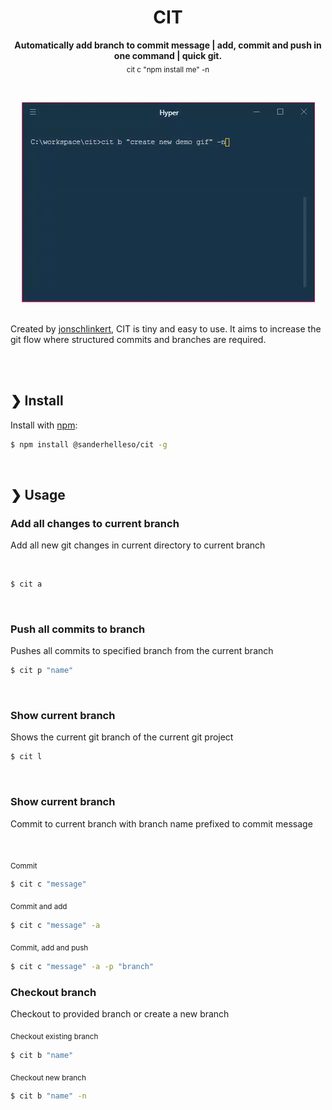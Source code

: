 <h1 align="center">CIT</h1>

<p align="center">
<b>Automatically add branch to commit message | add, commit and push in one command | quick git.</b><br>
<sub>cit c "npm install me" -n</sub>
</p>

<br>

<p align="center">
<a href="https://www.npmjs.com/package/@sanderhelleso/cit">
<img src="https://github.com/sanderhelleso/cit/blob/master/preview/preview.gif" alt="version">
</a>

<br>
<br>

Created by [jonschlinkert](https://github.com/sanderhelleso), CIT is tiny and easy to use. It aims to increase the git flow where structured commits and branches are required.

<br>
<br>

## ❯ Install

Install with [npm](https://www.npmjs.com/):

```sh
$ npm install @sanderhelleso/cit -g
```

<br>

## ❯ Usage

### Add all changes to current branch

<p>Add all new git changes in current directory to current branch</p>

<br>

```sh
$ cit a
```

<br>

### Push all commits to branch

<p>Pushes all commits to specified branch from the current branch</p>

```sh
$ cit p "name"
```

<br>

### Show current branch

<p>Shows the current git branch of the current git project</p>

```sh
$ cit l
```

<br>

### Show current branch

<p>Commit to current branch with branch name prefixed to commit message</p>

<br>

<sub>Commit</sub>
```sh
$ cit c "message"
```

<sub>Commit and add</sub> 
```sh
$ cit c "message" -a
```

<sub>Commit, add and push</sub>
```sh
$ cit c "message" -a -p "branch"
```

### Checkout branch

<p>Checkout to provided branch or create a new branch</p>

<sub>Checkout existing branch</sub>
```sh
$ cit b "name"
```

<sub>Checkout new branch</sub>
```sh
$ cit b "name" -n
```
